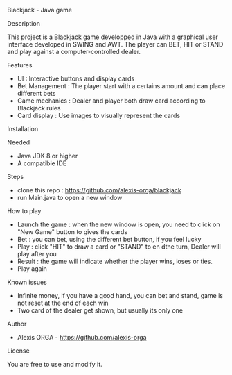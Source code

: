 Blackjack - Java game

Description

This project is a Blackjack game developped in Java with a graphical user interface developed in SWING and AWT. The player can BET, HIT or STAND and play against a computer-controlled dealer.

Features

- UI : Interactive buttons and display cards
- Bet Management : The player start with a certains amount and can place different bets
- Game mechanics : Dealer and player both draw card according to Blackjack rules
- Card display : Use images to visually represent the cards

Installation

Needed 
- Java JDK 8 or higher
- A compatible IDE

Steps 
- clone this repo : https://github.com/alexis-orga/blackjack
- run Main.java to open a new window

How to play 

- Launch the game : when the new window is open, you need to click on "New Game" button to gives the cards
- Bet : you can bet, using the different bet button, if you feel lucky
- Play : click "HIT" to draw a card or "STAND" to en dthe turn, Dealer will play after you
- Result : the game will indicate whether the player wins, loses or ties.
- Play again

Known issues

- Infinite money, if you have a good hand, you can bet and stand, game is not reset at the end of each win
- Two card of the dealer get shown, but usually its only one

Author 

- Alexis ORGA - https://github.com/alexis-orga

License

You are free to use and modify it.